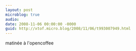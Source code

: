 ```yaml
---
layout: post
microblog: true
audio: 
date: 2008-11-06 00:00:00 -0000
guid: http://xtof.micro.blog/2008/11/06/t993007949.html
---
```

matinée à l'opencoffee
